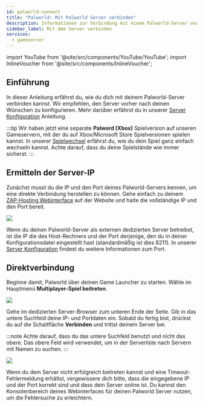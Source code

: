 ```yaml
---
id: palworld-connect
title: "Palworld: Mit Palworld Server verbinden"
description: Informationen zur Verbindung mit einem Palworld-Server von ZAP-Hosting - ZAP-Hosting.com Dokumentation
sidebar_label: Mit dem Server verbinden
services:
  - gameserver
---
```


import YouTube from '@site/src/components/YouTube/YouTube';
import InlineVoucher from '@site/src/components/InlineVoucher';

## Einführung

In dieser Anleitung erfährst du, wie du dich mit deinem Palworld-Server verbinden kannst. Wir empfehlen, den Server vorher nach deinen Wünschen zu konfigurieren. Mehr darüber erfährst du in unserer [Server Konfiguration](palworld-configuration.md) Anleitung.

:::tip
Wir haben jetzt eine separate **Palword (Xbox)** Spielversion auf unseren Gameservern, mit der du auf Xbox/Microsoft Store Spielversionen spielen kannst. In unserer [Spielwechsel](gameserver-gameswitch.md) erfährst du, wie du dein Spiel ganz einfach wechseln kannst. Achte darauf, dass du deine Spielstände wie immer sicherst.
:::

<YouTube videoId="SDZC4-FEdNM" imageSrc="https://screensaver01.zap-hosting.com/index.php/s/ecdBptZkaZMNSGX/preview" title="Setup Palworld server in just a MINUTE!" description="Hast du das Gefühl, dass du etwas besser verstehst, wenn du es in Aktion siehst? Wir haben etwas für dich! Tauche ab in unser Video, welches alles für dich zusammenfasst. Egal, ob du es eilig hast oder einfach nur Informationen auf möglichst verständliche Art und Weise aufnehmen möchtest!"/>

<InlineVoucher />

## Ermitteln der Server-IP

Zunächst musst du die IP und den Port deines Palworld-Servers kennen, um eine direkte Verbindung herstellen zu können. Gehe einfach zu deinem [ZAP-Hosting Webinterface](https://zap-hosting.com/en/customer/) auf der Website und halte die vollständige IP und den Port bereit.

![](https://github.com/zaphosting/docs/assets/42719082/a27d76e0-acf6-4736-b5c9-c110901a5f14)

Wenn du deinen Palworld-Server als externen dedizierten Server betreibst, ist die IP die des Host-Rechners und der Port derjenige, den du in deiner Konfigurationsdatei eingestellt hast (standardmäßig ist dies 8211). In unserer [Server Konfiguration](palworld-configuration.md) findest du weitere Informationen zum Port.

## Direktverbindung

Beginne damit, Palworld über deinen Game Launcher zu starten. Wähle im Hauptmenü **Multiplayer-Spiel beitreten**.

![](https://github.com/zaphosting/docs/assets/42719082/fefc7ead-5098-4bdb-aa56-c9d78673d7e8)

Gehe im dedizierten Server-Browser zum unteren Ende der Seite. Gib in das untere Suchfeld deine IP- und Portdaten ein. Sobald du fertig bist, drückst du auf die Schaltfläche **Verbinden** und trittst deinem Server bei.

:::note
Achte darauf, dass du das untere Suchfeld benutzt und nicht das obere. Das obere Feld wird verwendet, um in der Serverliste nach Servern mit Namen zu suchen.
:::

![](https://github.com/zaphosting/docs/assets/42719082/ae31ddee-8992-486a-aef3-e6e4d115f018)

Wenn du dem Server nicht erfolgreich beitreten kannst und eine Timeout-Fehlermeldung erhältst, vergewissere dich bitte, dass die eingegebene IP und der Port korrekt sind und dass dein Server online ist. Du kannst den Konsolenbereich deines Webinterfaces für deinen Palworld Server nutzen, um die Fehlersuche zu erleichtern.